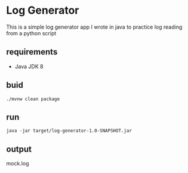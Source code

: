 # Log Generator

This is a simple log generator app I wrote in java to practice log reading from a python script

## requirements
* Java JDK 8
## buid
`./mvnw clean package`
## run 
`java -jar target/log-generator-1.0-SNAPSHOT.jar`
## output
mock.log